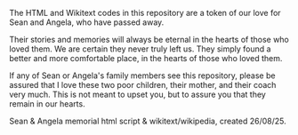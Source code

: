 <p>The HTML and Wikitext codes in this repository are a token of our love for Sean and Angela, who have passed away.</p>

<p>Their stories and memories will always be eternal in the hearts of those who loved them. We are certain they never truly left us. They simply found a better and more comfortable place, in the hearts of those who loved them.</p>

<p>If any of Sean or Angela's family members see this repository, please be assured that I love these two poor children, their mother, and their coach very much. This is not meant to upset you, but to assure you that they remain in our hearts.</p>

<p>Sean & Angela memorial html script & wikitext/wikipedia, created 26/08/25.</p>
